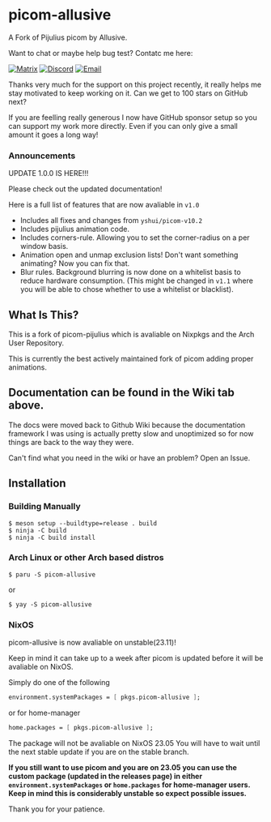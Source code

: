 # picom-allusive
A Fork of Pijulius picom by Allusive.

Want to chat or maybe help bug test? Contatc me here:

[![Matrix](https://img.shields.io/badge/MATRIX-012121.svg?style=for-the-badge&logo=Matrix&logoColor=white)](https://matrix.to/#/@allusive_:matrix.org)
[![Discord](https://img.shields.io/badge/DISCORD-5865F2.svg?style=for-the-badge&logo=Discord&logoColor=white)](https://github.com/allusive-dev/allusive-dev#contact-me)
[![Email](https://img.shields.io/badge/EMAIL-160F33.svg?style=for-the-badge&logo=ProtonMail&logoColor=white)](mailto:jasper@allusive.dev)

Thanks very much for the support on this project recently, it really helps me stay motivated to keep working on it.
Can we get to 100 stars on GitHub next?

If you are feelling really generous I now have GitHub sponsor setup so you can support my work more directly.
Even if you can only give a small amount it goes a long way!

### Announcements

UPDATE 1.0.0 IS HERE!!!

Please check out the updated documentation!

Here is a full list of features that are now avaliable in `v1.0`

- Includes all fixes and changes from `yshui/picom-v10.2`
- Includes pijulius animation code.
- Includes corners-rule. Allowing you to set the corner-radius on a per window basis.
- Animation open and unmap exclusion lists! Don't want something animating? Now you can fix that.
- Blur rules. Background blurring is now done on a whitelist basis to reduce hardware consumption. (This might be changed in `v1.1` where you will be able to chose whether to use a whitelist or blacklist).

## What Is This?
This is a fork of picom-pijulius which is avaliable on Nixpkgs and the Arch User Repository.

This is currently the best actively maintained fork of picom adding proper animations.


## Documentation can be found in the Wiki tab above.

The docs were moved back to Github Wiki because the documentation framework I was using is actually pretty slow and unoptimized so for now things are back to the way they were.

Can't find what you need in the wiki or have an problem? Open an Issue.

## Installation

### Building Manually
```
$ meson setup --buildtype=release . build
$ ninja -C build
$ ninja -C build install
```

### Arch Linux or other Arch based distros

```
$ paru -S picom-allusive
```
or
```
$ yay -S picom-allusive
```

### NixOS

picom-allusive is now avaliable on unstable(23.11)!

Keep in mind it can take up to a week after picom is updated before it will be avaliable on NixOS.

Simply do one of the following
``` nix
environment.systemPackages = [ pkgs.picom-allusive ];
```
or for home-manager
``` nix
home.packages = [ pkgs.picom-allusive ];
```

The package will not be avaliable on NixOS 23.05 You will have to wait until the next stable update if you are on the stable branch.

**If you still want to use picom and you are on 23.05 you can use the custom package (updated in the releases page) in either `environment.systemPackages` or `home.packages` for home-manager users. Keep in mind this is considerably unstable so expect possible issues.**

Thank you for your patience.
